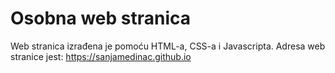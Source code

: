 # Osobna web stranica

Web stranica izrađena je pomoću HTML-a, CSS-a i Javascripta.
Adresa web stranice jest: https://sanjamedinac.github.io
